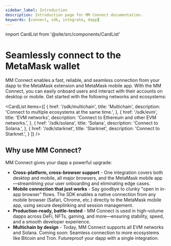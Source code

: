 ```yaml
---
sidebar_label: Introduction
description: Introduction page for MM Connect documentation.
keywords: [connect, sdk, integrate, dapp]
---
```


import CardList from '@site/src/components/CardList'

# Seamlessly connect to the MetaMask wallet

MM Connect enables a fast, reliable, and seamless connection from your dapp to the MetaMask extension and MetaMask mobile app.
With the MM Connect, you can easily onboard users and interact with their accounts on desktop or mobile.
Get started with the following networks and ecosystems:

<CardList
items={[
{
href: '/sdk/multichain',
title: 'Multichain',
description: 'Connect to multiple ecosystems at the same time.',
},
{
href: '/sdk/evm',
title: 'EVM networks',
description: 'Connect to Ethereum and other EVM networks.',
},
{
href: '/sdk/solana',
title: 'Solana',
description: 'Connect to Solana.',
},
{
href: '/sdk/starknet',
title: 'Starknet',
description: 'Connect to Starknet.',
}
]}
/>

## Why use MM Connect?

MM Connect gives your dapp a powerful upgrade:

- **Cross-platform, cross-browser support** - One integration covers both desktop and mobile, all major browsers, and the MetaMask mobile app—streamlining your user onboarding and eliminating edge cases.
- **Mobile connection that just works** - Say goodbye to clunky "open in in-app browser" flows.
  The SDK enables a native connection from any mobile browser (Safari, Chrome, etc.) directly to the MetaMask mobile app, using secure deeplinking and session management.
- **Production-ready, battle-tested** - MM Connect is used in high-volume dapps across DeFi, NFTs, gaming, and more—ensuring stability, speed, and a smooth developer experience.
- **Multichain by design** - Today, MM Connect supports all EVM networks and Solana.
  Coming soon: Seamless connection to more ecosystems like Bitcoin and Tron.
  Futureproof your dapp with a single integration.
